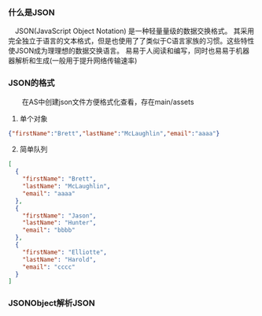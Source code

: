 ### 什么是JSON
　JSON(JavaScript Object Notation) 是一种轻量量级的数据交换格式。 其采用完全独立于语言的文本格式，但是也使用了了类似于C语言家族的习惯。这些特性使JSON成为理理想的数据交换语言。 易易于人阅读和编写，同时也易易于机器器解析和生成(一般用于提升网络传输速率)
 
 ### JSON的格式
 　　在AS中创建json文件方便格式化查看，存在main/assets
   
 1. 单个对象
 
``` json
{"firstName":"Brett","lastName":"McLaughlin","email":"aaaa"}
```

 2. 简单队列

``` json
[
  {
    "firstName": "Brett",
    "lastName": "McLaughlin",
    "email": "aaaa"
  },
  {
    "firstName": "Jason",
    "lastName": "Hunter",
    "email": "bbbb"
  },
  {
    "firstName": "Elliotte",
    "lastName": "Harold",
    "email": "cccc"
  }
]
```

### JSONObject解析JSON



